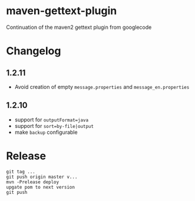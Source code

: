 # maven-gettext-plugin
Continuation of the maven2 gettext plugin from googlecode

# Changelog

## 1.2.11

* Avoid creation of empty `message.properties` and `message_en.properties`

## 1.2.10

* support for `outputFormat=java`
* support for `sort=by-file|output`
* make `backup` configurable

# Release

    git tag ...
    git push origin master v...
    mvn -Prelease deploy
    upgate pom to next version
    git push
